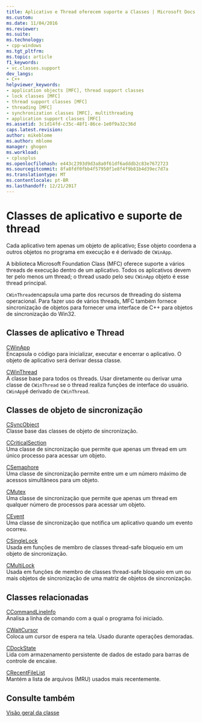 ```yaml
---
title: Aplicativo e Thread oferecem suporte a Classes | Microsoft Docs
ms.custom: 
ms.date: 11/04/2016
ms.reviewer: 
ms.suite: 
ms.technology:
- cpp-windows
ms.tgt_pltfrm: 
ms.topic: article
f1_keywords:
- vc.classes.support
dev_langs:
- C++
helpviewer_keywords:
- application objects [MFC], thread support classes
- lock classes [MFC]
- thread support classes [MFC]
- threading [MFC]
- synchronization classes [MFC], multithreading
- application support classes [MFC]
ms.assetid: 3c1d14fd-c35c-48f1-86ce-1e0f9a32c36d
caps.latest.revision: 
author: mikeblome
ms.author: mblome
manager: ghogen
ms.workload:
- cplusplus
ms.openlocfilehash: e443c2393d9d3a8a0f61df6adddb2c83e7672723
ms.sourcegitcommit: 8fa8fdf0fbb4f57950f1e8f4f9b81b4d39ec7d7a
ms.translationtype: MT
ms.contentlocale: pt-BR
ms.lasthandoff: 12/21/2017
---
```

# <a name="application-and-thread-support-classes"></a>Classes de aplicativo e suporte de thread
Cada aplicativo tem apenas um objeto de aplicativo; Esse objeto coordena a outros objetos no programa em execução e é derivado de `CWinApp`.  
  
 A biblioteca Microsoft Foundation Class (MFC) oferece suporte a vários threads de execução dentro de um aplicativo. Todos os aplicativos devem ter pelo menos um thread; o thread usado pelo seu `CWinApp` objeto é esse thread principal.  
  
 `CWinThread`encapsula uma parte dos recursos de threading do sistema operacional. Para fazer uso de vários threads, MFC também fornece sincronização de objetos para fornecer uma interface de C++ para objetos de sincronização do Win32.  
  
## <a name="application-and-thread-classes"></a>Classes de aplicativo e Thread  
 [CWinApp](../mfc/reference/cwinapp-class.md)  
 Encapsula o código para inicializar, executar e encerrar o aplicativo. O objeto de aplicativo será derivar dessa classe.  
  
 [CWinThread](../mfc/reference/cwinthread-class.md)  
 A classe base para todos os threads. Usar diretamente ou derivar uma classe de `CWinThread` se o thread realiza funções de interface do usuário. `CWinApp`é derivado de `CWinThread`.  
  
## <a name="synchronization-object-classes"></a>Classes de objeto de sincronização  
 [CSyncObject](../mfc/reference/csyncobject-class.md)  
 Classe base das classes de objeto de sincronização.  
  
 [CCriticalSection](../mfc/reference/ccriticalsection-class.md)  
 Uma classe de sincronização que permite que apenas um thread em um único processo para acessar um objeto.  
  
 [CSemaphore](../mfc/reference/csemaphore-class.md)  
 Uma classe de sincronização permite entre um e um número máximo de acessos simultâneos para um objeto.  
  
 [CMutex](../mfc/reference/cmutex-class.md)  
 Uma classe de sincronização que permite que apenas um thread em qualquer número de processos para acessar um objeto.  
  
 [CEvent](../mfc/reference/cevent-class.md)  
 Uma classe de sincronização que notifica um aplicativo quando um evento ocorreu.  
  
 [CSingleLock](../mfc/reference/csinglelock-class.md)  
 Usada em funções de membro de classes thread-safe bloqueio em um objeto de sincronização.  
  
 [CMultiLock](../mfc/reference/cmultilock-class.md)  
 Usada em funções de membro de classes thread-safe bloqueio em um ou mais objetos de sincronização de uma matriz de objetos de sincronização.  
  
## <a name="related-classes"></a>Classes relacionadas  
 [CCommandLineInfo](../mfc/reference/ccommandlineinfo-class.md)  
 Analisa a linha de comando com a qual o programa foi iniciado.  
  
 [CWaitCursor](../mfc/reference/cwaitcursor-class.md)  
 Coloca um cursor de espera na tela. Usado durante operações demoradas.  
  
 [CDockState](../mfc/reference/cdockstate-class.md)  
 Lida com armazenamento persistente de dados de estado para barras de controle de encaixe.  
  
 [CRecentFileList](../mfc/reference/crecentfilelist-class.md)  
 Mantém a lista de arquivos (MRU) usados mais recentemente.  
  
## <a name="see-also"></a>Consulte também  
 [Visão geral da classe](../mfc/class-library-overview.md)

